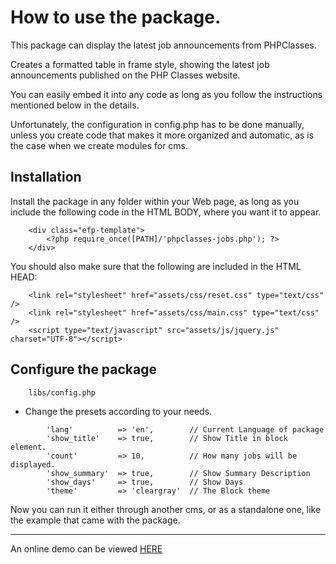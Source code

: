 # How to use the package.

This package can display the latest job announcements from PHPClasses.

Creates a formatted table in frame style, showing the latest job announcements published on the PHP Classes website.

You can easily embed it into any code as long as you follow the instructions mentioned below in the details.

Unfortunately, the configuration in config.php has to be done manually, unless you create code that makes it more organized and automatic, as is the case when we create modules for cms.


## Installation

Install the package in any folder within your Web page, as long as you include the following code in the HTML BODY, where you want it to appear.

```
    <div class="efp-template">
        <?php require_once([PATH]/'phpclasses-jobs.php'); ?>
    </div>
```

You should also make sure that the following are included in the HTML HEAD:

```
    <link rel="stylesheet" href="assets/css/reset.css" type="text/css" />
    <link rel="stylesheet" href="assets/css/main.css" type="text/css" />
    <script type="text/javascript" src="assets/js/jquery.js" charset="UTF-8"></script> 
```

## Configure the package
````
    libs/config.php
````

- Change the presets according to your needs.

```
        'lang'          => 'en',        // Current Language of package
        'show_title'    => true,        // Show Title in block element.
        'count'         => 10,			// How many jobs will be displayed.
        'show_summary'	=> true,		// Show Summary Description
        'show_days'	    => true,		// Show Days
        'theme'         => 'cleargray'	// The Block theme
```  

Now you can run it either through another cms, or as a standalone one, like the example that came with the package.

--- 

An online demo can be viewed [HERE](https://demo.ascoos.com/tests/phpclasses-jobs/)
